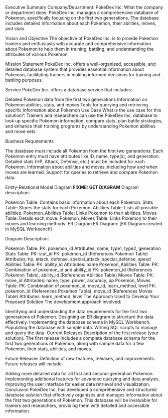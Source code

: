Executive Summary
Company/Department: PokeDex Inc.
What the company or department does: PokeDex Inc. manages a comprehensive database of Pokemon, specifically focusing on the first two generations. The database includes detailed information about each Pokemon, their abilities, moves, and stats.

Vision and Objective
The objective of PokeDex Inc. is to provide Pokemon trainers and enthusiasts with accurate and comprehensive information about Pokemon to help them in training, battling, and understanding the attributes of various Pokemon.

Mission Statement
PokeDex Inc. offers a well-organized, accessible, and detailed database system that provides essential information about Pokemon, facilitating trainers in making informed decisions for training and battling purposes.

Service
PokeDex Inc. offers a database service that includes:

Detailed Pokemon data from the first two generations
Information on Pokemon abilities, stats, and moves
Tools for querying and retrieving specific information about Pokemon
Use Case
What is the use case for this solution?: Trainers and researchers can use the PokeDex Inc. database to look up specific Pokemon information, compare stats, plan battle strategies, and enhance their training programs by understanding Pokemon abilities and move sets.

Business Requirements

The database must include all Pokemon from the first two generations.
Each Pokemon entry must have attributes like ID, name, type(s), and generation.
Detailed stats (HP, Attack, Defense, etc.) must be included for each Pokemon.
Information about abilities and moves, including how and when moves are learned.
Support for queries to retrieve and compare Pokemon data.

Entity-Relational Model Diagram
**FIXME: GET DIAGRAM**
Diagram description:

Pokemon Table: Contains basic information about each Pokemon.
Stats Table: Stores the stats for each Pokemon.
Abilities Table: Lists all possible abilities.
Pokemon_Abilities Table: Links Pokemon to their abilities.
Moves Table: Details each move.
Pokemon_Moves Table: Links Pokemon to their moves and learning methods.
ER Diagram
ER Diagram: [ER Diagram created in MySQL Workbench]

Diagram Description:

Pokemon Table:
PK: pokemon_id
Attributes: name, type1, type2, generation
Stats Table:
PK: stat_id
FK: pokemon_id (References Pokemon Table)
Attributes: hp, attack, defense, special_attack, special_defense, speed
Abilities Table:
PK: ability_id
Attributes: name
Pokemon_Abilities Table:
PK: Combination of pokemon_id and ability_id
FK: pokemon_id (References Pokemon Table), ability_id (References Abilities Table)
Moves Table:
PK: move_id
Attributes: name, type, power, accuracy, pp
Pokemon_Moves Table:
PK: Combination of pokemon_id, move_id, learn_method, level
FK: pokemon_id (References Pokemon Table), move_id (References Moves Table)
Attributes: learn_method, level
The Approach Used to Develop Your Proposed Solution
The development approach involved:

Identifying and understanding the data requirements for the first two generations of Pokemon.
Designing an ER diagram to structure the data effectively.
Implementing the database schema in MySQL Workbench.
Populating the database with sample data.
Writing SQL scripts to manage and query the data.
Current Releases
Description of the first release (your solution):
The first release includes a complete database schema for the first two generations of Pokemon, along with sample data for a few Pokemon, their stats, abilities, and moves.

Future Releases
Definition of new features, releases, and improvements:
Future releases will include:

Adding more detailed data for all first and second-generation Pokemon.
Implementing additional features for advanced querying and data analysis.
Improving the user interface for easier data retrieval and visualization.
Conclusion
PokeDex Inc. has developed a comprehensive and structured database solution that effectively organizes and manages information about the first two generations of Pokemon. This database will be invaluable for trainers and researchers, providing them with detailed and accessible information.

